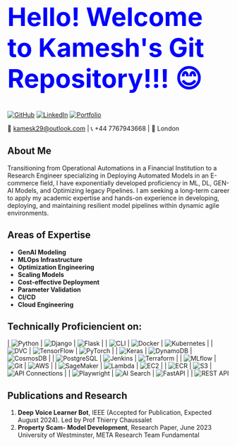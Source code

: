 <!-- Heading -->
<h1 style="color:blue; font-size: 58px; font-weight: bold;">Hello! Welcome to Kamesh's Git Repository!!! 😊</h1>


[![GitHub](https://img.shields.io/badge/GitHub-Kamesk-181717?style=for-the-badge&logo=github)](https://github.com/Kamesk)
[![LinkedIn](https://img.shields.io/badge/LinkedIn-Kamesh%20Kumar-0077B5?style=for-the-badge&logo=linkedin)](https://www.linkedin.com/in/kamesh-kumar-3774561b3/)
[![Portfolio](https://img.shields.io/badge/Portfolio-Kamesh-0A66C2?style=for-the-badge&logo=Google-Chrome)](https://kamesk.github.io/kamesk_portfolio/)

📧 kamesk29@outlook.com | 📞 +44 7767943668 | 📍 London

## About Me

Transitioning from Operational Automations in a Financial Institution to a Research Engineer specializing in Deploying Automated Models in an E-commerce field, I have exponentially developed proficiency in ML, DL, GEN-AI Models, and Optimizing legacy Pipelines. I am seeking a long-term career to apply my academic expertise and hands-on experience in developing, deploying, and maintaining resilient model pipelines within dynamic agile environments.

## Areas of Expertise

- **GenAI Modeling**
- **MLOps Infrastructure**
- **Optimization Engineering**
- **Scaling Models**
- **Cost-effective Deployment**
- **Parameter Validation**
- **CI/CD**
- **Cloud Engineering**

## Technically Proficiencient on:

| ![Python](https://img.shields.io/badge/-Python-3776AB?style=flat&logo=python&logoColor=white) | ![Django](https://img.shields.io/badge/-Django-092E20?style=flat&logo=django&logoColor=white) | ![Flask](https://img.shields.io/badge/-Flask-000000?style=flat&logo=flask&logoColor=white) |
| ![CLI](https://img.shields.io/badge/-CLI-4EAA25?style=flat&logo=gnu-bash&logoColor=white) | ![Docker](https://img.shields.io/badge/-Docker-2496ED?style=flat&logo=docker&logoColor=white) | ![Kubernetes](https://img.shields.io/badge/-Kubernetes-326CE5?style=flat&logo=kubernetes&logoColor=white) |
| ![DVC](https://img.shields.io/badge/-DVC-945DD6?style=flat&logo=dvc&logoColor=white) | ![TensorFlow](https://img.shields.io/badge/-TensorFlow-FF6F00?style=flat&logo=tensorflow&logoColor=white) | ![PyTorch](https://img.shields.io/badge/-PyTorch-EE4C2C?style=flat&logo=pytorch&logoColor=white) |
| ![Keras](https://img.shields.io/badge/-Keras-D00000?style=flat&logo=keras&logoColor=white) | ![DynamoDB](https://img.shields.io/badge/-DynamoDB-4053D6?style=flat&logo=amazon-dynamodb&logoColor=white) | ![CosmosDB](https://img.shields.io/badge/-CosmosDB-0078D4?style=flat&logo=microsoft-azure&logoColor=white) |
| ![PostgreSQL](https://img.shields.io/badge/-PostgreSQL-336791?style=flat&logo=postgresql&logoColor=white) | ![Jenkins](https://img.shields.io/badge/-Jenkins-D24939?style=flat&logo=jenkins&logoColor=white) | ![Terraform](https://img.shields.io/badge/-Terraform-7B42BC?style=flat&logo=terraform&logoColor=white) |
| ![MLflow](https://img.shields.io/badge/-MLflow-0194E2?style=flat&logo=mlflow&logoColor=white) | ![Git](https://img.shields.io/badge/-Git-F05032?style=flat&logo=git&logoColor=white) | ![AWS](https://img.shields.io/badge/-AWS-232F3E?style=flat&logo=amazon-aws&logoColor=white) |
| ![SageMaker](https://img.shields.io/badge/-SageMaker-232F3E?style=flat&logo=amazon-aws&logoColor=white) | ![Lambda](https://img.shields.io/badge/-Lambda-232F3E?style=flat&logo=amazon-aws&logoColor=white) | ![EC2](https://img.shields.io/badge/-EC2-232F3E?style=flat&logo=amazon-aws&logoColor=white) |
| ![ECR](https://img.shields.io/badge/-ECR-232F3E?style=flat&logo=amazon-aws&logoColor=white) | ![S3](https://img.shields.io/badge/-S3-232F3E?style=flat&logo=amazon-aws&logoColor=white) | ![API Connections](https://img.shields.io/badge/-API%20Connections-0078D4?style=flat&logo=microsoft-azure&logoColor=white) |
| ![Playwright](https://img.shields.io/badge/-Playwright-2EAD33?style=flat&logo=playwright&logoColor=white) | ![AI Search](https://img.shields.io/badge/-AI%20Search-0078D4?style=flat&logo=microsoft-azure&logoColor=white) | ![FastAPI](https://img.shields.io/badge/-FastAPI-009688?style=flat&logo=fastapi&logoColor=white) |
| ![REST API](https://img.shields.io/badge/-REST%20API-FF6F00?style=flat&logo=rest&logoColor=white) 
## Publications and Research

1. **Deep Voice Learner Bot**, IEEE (Accepted for Publication, Expected August 2024). Led by Prof Thierry Chaussalet
2. **Property Scam- Model Development**, Research Paper, June 2023 University of Westminster, META Research Team Fundamental
